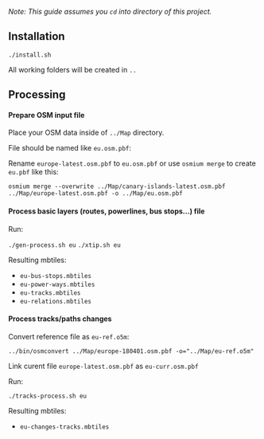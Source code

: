 _Note: This guide assumes you `cd` into directory of this project._

## Installation

`./install.sh`

All working folders will be created in `..`

## Processing

#### Prepare OSM input file

Place your OSM data inside of `../Map` directory.

File should be named like `eu.osm.pbf`:

Rename `europe-latest.osm.pbf` to `eu.osm.pbf` or use `osmium merge` to create `eu.pbf` like this:

`osmium merge --overwrite ../Map/canary-islands-latest.osm.pbf ../Map/europe-latest.osm.pbf -o ../Map/eu.osm.pbf`

#### Process basic layers (routes, powerlines, bus stops...) file

Run:

`./gen-process.sh eu`
`./xtip.sh eu`

Resulting mbtiles: 

- `eu-bus-stops.mbtiles`
- `eu-power-ways.mbtiles`
- `eu-tracks.mbtiles`
- `eu-relations.mbtiles` 

#### Process tracks/paths changes

Convert reference file as `eu-ref.o5m`:

`../bin/osmconvert ../Map/europe-180401.osm.pbf -o="../Map/eu-ref.o5m"`

Link curent file `europe-latest.osm.pbf` as `eu-curr.osm.pbf`

Run:

`./tracks-process.sh eu`

Resulting mbtiles:

- `eu-changes-tracks.mbtiles`
